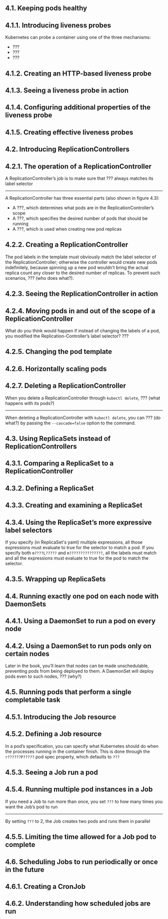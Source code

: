 ## 4.1. Keeping pods healthy

## 4.1.1. Introducing liveness probes

Kubernetes can probe a container using one of the three mechanisms:
- ???
- ???
- ???

## 4.1.2. Creating an HTTP-based liveness probe

## 4.1.3. Seeing a liveness probe in action

## 4.1.4. Configuring additional properties of the liveness probe

## 4.1.5. Creating effective liveness probes

## 4.2. Introducing ReplicationControllers

## 4.2.1. The operation of a ReplicationController

A ReplicationController’s job is to make sure that ??? always matches its label selector

***

A ReplicationController has three essential parts (also shown in figure 4.3):

- A ???, which determines what pods are in the ReplicationController’s scope
- A ???, which specifies the desired number of pods that should be running
- A ???, which is used when creating new pod replicas

## 4.2.2. Creating a ReplicationController

The pod labels in the template must obviously match the label selector of the ReplicationController; otherwise the controller would create new pods indefinitely, because spinning up a new pod wouldn’t bring the actual replica count any closer to the desired number of replicas. To prevent such scenarios, ??? (who does what?).

## 4.2.3. Seeing the ReplicationController in action

## 4.2.4. Moving pods in and out of the scope of a ReplicationController

What do you think would happen if instead of changing the labels of a pod, you modified the Replication-Controller’s label selector? ???

## 4.2.5. Changing the pod template

## 4.2.6. Horizontally scaling pods

## 4.2.7. Deleting a ReplicationController

When you delete a ReplicationController through `kubectl delete`, ??? (what happens with its pods?)

***

When deleting a ReplicationController with `kubectl delete`, you can ??? (do what?) by passing the `--cascade=false` option to the command.

## 4.3. Using ReplicaSets instead of ReplicationControllers

## 4.3.1. Comparing a ReplicaSet to a ReplicationController

## 4.3.2. Defining a ReplicaSet

## 4.3.3. Creating and examining a ReplicaSet

## 4.3.4. Using the ReplicaSet’s more expressive label selectors

If you specify (in ReplicaSet's yaml) multiple expressions, all those expressions must evaluate to true for the selector to match a pod. If you specify both `m????L?????` and `m???????????????`, all the labels must match and all the expressions must evaluate to true for the pod to match the selector.

## 4.3.5. Wrapping up ReplicaSets

## 4.4. Running exactly one pod on each node with DaemonSets

## 4.4.1. Using a DaemonSet to run a pod on every node

## 4.4.2. Using a DaemonSet to run pods only on certain nodes

Later in the book, you’ll learn that nodes can be made unschedulable, preventing pods from being deployed to them. A DaemonSet will deploy pods even to such nodes, ??? (why?)

## 4.5. Running pods that perform a single completable task

## 4.5.1. Introducing the Job resource

## 4.5.2. Defining a Job resource

In a pod’s specification, you can specify what Kubernetes should do when the processes running in the container finish. This is done through the `r??????P?????` pod spec property, which defaults to `???`

## 4.5.3. Seeing a Job run a pod

## 4.5.4. Running multiple pod instances in a Job

If you need a Job to run more than once, you set `???` to how many times you want the Job’s pod to run

***

By setting `???` to 2, the Job creates two pods and runs them in parallel

## 4.5.5. Limiting the time allowed for a Job pod to complete

## 4.6. Scheduling Jobs to run periodically or once in the future

## 4.6.1. Creating a CronJob

## 4.6.2. Understanding how scheduled jobs are run
